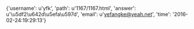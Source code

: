 {'username': u'yfk', 'path': u'1167/1167.html', 'answer': u'\u5df2\u642d\u5efa\u597d', 'email': u'yefangke@yeah.net', 'time': '2016-02-24:19:29:13'}